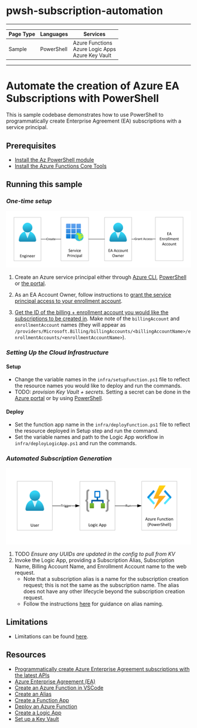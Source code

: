 # pwsh-subscription-automation


---

| Page Type | Languages     | Services |
|-----------|-----------|------------|
| Sample    | PowerShell    | Azure Functions <br> Azure Logic Apps <br> Azure Key Vault |

---

# Automate the creation of Azure EA Subscriptions with PowerShell

This is sample codebase demonstrates how to use PowerShell to programmatically create Enterprise Agreement (EA) subscriptions with a service principal.

## Prerequisites
- [Install the Az PowerShell module](https://docs.microsoft.com/en-us/powershell/azure/install-az-ps?view=azps-8.3.0)
- [Install the Azure Functions Core Tools](https://docs.microsoft.com/en-us/azure/azure-functions/functions-run-local?tabs=v4%2Cwindows%2Ccsharp%2Cportal%2Cbash)

## Running this sample

### _*One-time setup*_
![Setup](/docs/images/onetimesetup.png)

1. Create an Azure service principal either through
    [Azure CLI](https://docs.microsoft.com/cli/azure/create-an-azure-service-principal-azure-cli?toc=%2fazure%2fazure-resource-manager%2ftoc.json),
    [PowerShell](https://docs.microsoft.com/azure/azure-resource-manager/resource-group-authenticate-service-principal/)
    or [the portal](https://docs.microsoft.com/azure/azure-resource-manager/resource-group-create-service-principal-portal/).

2. As an EA Account Owner, follow instructions to [grant the service principal access to your enrollment account](https://docs.microsoft.com/en-us/azure/cost-management-billing/manage/assign-roles-azure-service-principals).

3. [Get the ID of the billing + enrollment account you would like the subscriptions to be created in](https://docs.microsoft.com/en-us/azure/cost-management-billing/manage/programmatically-create-subscription-enterprise-agreement?tabs=rest#find-accounts-you-have-access-to). Make note of the ```billingAccount``` and ```enrollmentAccount``` names (they will appear as ```/providers/Microsoft.Billing/billingAccounts/<billingAccountName>/enrollmentAccounts/<enrollmentAccountName>```).

### _*Setting Up the Cloud Infrastructure*_
#### Setup
- Change the variable names in the ```infra/setupFunction.ps1``` file to reflect the resource names you would like to deploy and run the commands.
- TODO: _provision Key Vault + secrets_. Setting a secret can be done in the [Azure portal](https://learn.microsoft.com/en-us/azure/key-vault/secrets/quick-create-portal) or by using [PowerShell](https://learn.microsoft.com/en-us/azure/key-vault/secrets/quick-create-powershell).

#### Deploy
- Set the function app name in the ```infra/deployFunction.ps1``` file to reflect the resource deployed in Setup step and run the command.
- Set the variable names and path to the Logic App workflow in ```infra/deployLogicApp.ps1``` and run the commands.

### _*Automated Subscription Generation*_

![Automation](/docs/images/automation.png)
1. TODO _Ensure any UUIDs are updated in the config to pull from KV_
2. Invoke the Logic App, providing a Subscription Alias, Subscription Name, Billing Account Name, and Enrollment Account name to the web request.
    - Note that a subscription alias is a name for the subscription creation request; this is not the same as the subscription name. The alias does not have any other lifecycle beyond the subscription creation request.
    - Follow the instructions [here](https://docs.microsoft.com/en-us/azure/cost-management-billing/manage/programmatically-create-subscription-enterprise-agreement?tabs=azure-powershell#create-subscriptions-under-a-specific-enrollment-account) for guidance on alias naming.  

## Limitations
* Limitations can be found [here](https://learn.microsoft.com/en-us/azure/cost-management-billing/manage/programmatically-create-subscription-enterprise-agreement?tabs=rest#limitations-of-azure-enterprise-subscription-creation-api).

## Resources

* [Programmatically create Azure Enterprise Agreement subscriptions with the latest APIs](https://docs.microsoft.com/en-us/azure/cost-management-billing/manage/programmatically-create-subscription-enterprise-agreement?tabs=azure-cli)
* [Azure Enterprise Agreement (EA)](https://azure.microsoft.com/pricing/enterprise-agreement/)
* [Create an Azure Function in VSCode](https://docs.microsoft.com/en-us/azure/azure-functions/create-first-function-vs-code-csharp?tabs=in-process)
* [Create an Alias](https://learn.microsoft.com/en-us/rest/api/subscription/2020-09-01/alias/create?tabs=HTTP)
* [Create a Function App](https://learn.microsoft.com/en-us/azure/azure-functions/create-first-function-cli-powershell?tabs=azure-cli%2Cbrowser#create-supporting-azure-resources-for-your-function)
* [Deploy an Azure Function](https://learn.microsoft.com/en-us/azure/azure-functions/deployment-zip-push)
* [Create a Logic App](https://learn.microsoft.com/en-us/azure/logic-apps/quickstart-logic-apps-azure-powershell#update-logic-apps-from-powershell)
* [Set up a Key Vault](https://learn.microsoft.com/en-us/azure/key-vault/secrets/quick-create-powershell)